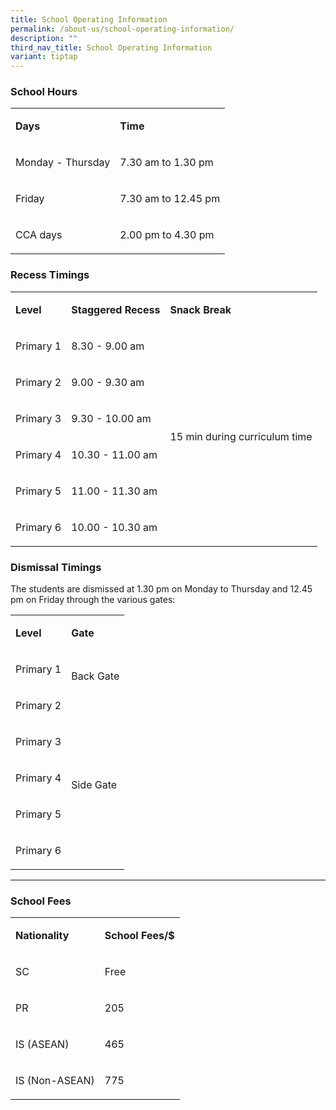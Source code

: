 ```yaml
---
title: School Operating Information
permalink: /about-us/school-operating-information/
description: ""
third_nav_title: School Operating Information
variant: tiptap
---
```

<h3><strong>School Hours</strong></h3>
<table style="minWidth: 50px">
<colgroup>
<col>
<col>
</colgroup>
<tbody>
<tr>
<td rowspan="1" colspan="1">
<p><strong>Days<br></strong>
</p>
</td>
<td rowspan="1" colspan="1">
<p><strong>Time<br></strong>
</p>
</td>
</tr>
<tr>
<td rowspan="1" colspan="1">
<p>Monday - Thursday
<br>
</p>
</td>
<td rowspan="1" colspan="1">
<p>7.30 am to 1.30 pm
<br>
</p>
</td>
</tr>
<tr>
<td rowspan="1" colspan="1">
<p>Friday
<br>
</p>
</td>
<td rowspan="1" colspan="1">
<p>7.30 am to 12.45 pm
<br>
</p>
</td>
</tr>
<tr>
<td rowspan="1" colspan="1">
<p>CCA days</p>
</td>
<td rowspan="1" colspan="1">
<p>2.00 pm to 4.30 pm</p>
</td>
</tr>
</tbody>
</table>
<h3><strong>Recess Timings</strong></h3>
<table style="minWidth: 75px">
<colgroup>
<col>
<col>
<col>
</colgroup>
<tbody>
<tr>
<td rowspan="1" colspan="1">
<p><strong>Level<br></strong>
</p>
</td>
<td rowspan="1" colspan="1">
<p><strong>Staggered Recess</strong>
</p>
</td>
<td rowspan="1" colspan="1">
<p><strong>Snack Break<br></strong>
</p>
</td>
</tr>
<tr>
<td rowspan="1" colspan="1">
<p>Primary 1
<br>
</p>
</td>
<td rowspan="1" colspan="1">
<p>8.30 - 9.00 am
<br>
</p>
</td>
<td rowspan="6" colspan="1">
<p>15 min during curriculum time
<br>
</p>
</td>
</tr>
<tr>
<td rowspan="1" colspan="1">
<p>Primary 2
<br>
</p>
</td>
<td rowspan="1" colspan="1">
<p>9.00 - 9.30 am
<br>
</p>
</td>
</tr>
<tr>
<td rowspan="1" colspan="1">
<p>Primary 3
<br>
</p>
</td>
<td rowspan="1" colspan="1">
<p>9.30 - 10.00 am
<br>
</p>
</td>
</tr>
<tr>
<td rowspan="1" colspan="1">
<p>Primary 4
<br>
</p>
</td>
<td rowspan="1" colspan="1">
<p>10.30 - 11.00 am
<br>
</p>
</td>
</tr>
<tr>
<td rowspan="1" colspan="1">
<p>Primary 5
<br>
</p>
</td>
<td rowspan="1" colspan="1">
<p>11.00 - 11.30 am
<br>
</p>
</td>
</tr>
<tr>
<td rowspan="1" colspan="1">
<p>Primary 6
<br>
</p>
</td>
<td rowspan="1" colspan="1">
<p>10.00 - 10.30 am
<br>
</p>
</td>
</tr>
</tbody>
</table>
<h3><strong>Dismissal Timings</strong></h3>
<p>The students are dismissed at 1.30 pm on Monday to Thursday and 12.45
pm on Friday through the various gates:</p>
<table style="minWidth: 50px">
<colgroup>
<col>
<col>
</colgroup>
<tbody>
<tr>
<td rowspan="1" colspan="1">
<p><strong>Level<br></strong>
</p>
</td>
<td rowspan="1" colspan="1">
<p><strong>Gate<br></strong>
</p>
</td>
</tr>
<tr>
<td rowspan="1" colspan="1">
<p>Primary 1</p>
</td>
<td rowspan="2" colspan="1">
<p>Back Gate
<br>
</p>
<p>
<br>
</p>
</td>
</tr>
<tr>
<td rowspan="1" colspan="1">
<p>Primary 2</p>
</td>
</tr>
<tr>
<td rowspan="1" colspan="1">
<p>Primary 3
<br>
</p>
</td>
<td rowspan="4" colspan="1">
<p>Side Gate
<br>
</p>
<p>
<br>
</p>
</td>
</tr>
<tr>
<td rowspan="1" colspan="1">
<p>Primary 4
<br>
</p>
</td>
</tr>
<tr>
<td rowspan="1" colspan="1">
<p>Primary 5
<br>
</p>
</td>
</tr>
<tr>
<td rowspan="1" colspan="1">
<p>Primary 6
<br>
</p>
</td>
</tr>
</tbody>
</table>
<hr>
<h3><strong>School Fees</strong></h3>
<table style="minWidth: 50px">
<colgroup>
<col>
<col>
</colgroup>
<tbody>
<tr>
<td rowspan="1" colspan="1">
<p><strong>Nationality<br></strong>
</p>
</td>
<td rowspan="1" colspan="1">
<p><strong>School Fees/$<br></strong>
</p>
</td>
</tr>
<tr>
<td rowspan="1" colspan="1">
<p>SC
<br>
</p>
</td>
<td rowspan="1" colspan="1">
<p>Free
<br>
</p>
</td>
</tr>
<tr>
<td rowspan="1" colspan="1">
<p>PR
<br>
</p>
</td>
<td rowspan="1" colspan="1">
<p>205
<br>
</p>
</td>
</tr>
<tr>
<td rowspan="1" colspan="1">
<p>IS (ASEAN)
<br>
</p>
</td>
<td rowspan="1" colspan="1">
<p>465
<br>
</p>
</td>
</tr>
<tr>
<td rowspan="1" colspan="1">
<p>IS (Non-ASEAN)
<br>
</p>
</td>
<td rowspan="1" colspan="1">
<p>775</p>
</td>
</tr>
</tbody>
</table>
<p></p>